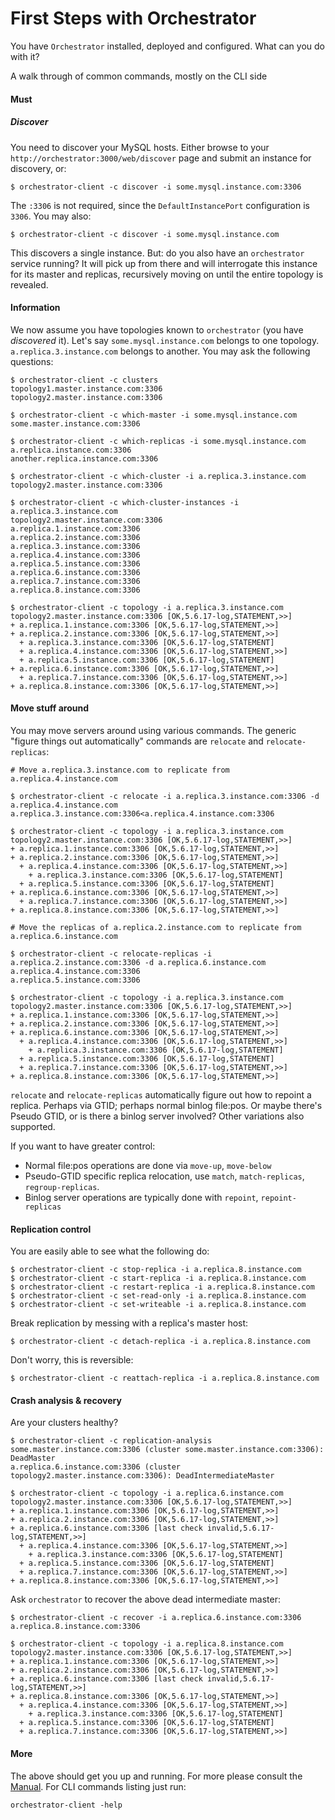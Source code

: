 # First Steps with Orchestrator

You have `Orchestrator` installed, deployed and configured. What can you do with it?

A walk through of common commands, mostly on the CLI side

#### Must

##### Discover

You need to discover your MySQL hosts. Either browse to your `http://orchestrator:3000/web/discover` page and submit an instance for discovery, or:

	$ orchestrator-client -c discover -i some.mysql.instance.com:3306

The `:3306` is not required, since the `DefaultInstancePort` configuration is `3306`. You may also:

	$ orchestrator-client -c discover -i some.mysql.instance.com

This discovers a single instance. But: do you also have an `orchestrator` service running? It will pick up from there and
will interrogate this instance for its master and replicas, recursively moving on until the entire topology is revealed.

#### Information

We now assume you have topologies known to `orchestrator` (you have _discovered_ it). Let's say `some.mysql.instance.com`
belongs to one topology. `a.replica.3.instance.com` belongs to another. You may ask the following questions:

	$ orchestrator-client -c clusters
	topology1.master.instance.com:3306
	topology2.master.instance.com:3306

	$ orchestrator-client -c which-master -i some.mysql.instance.com
	some.master.instance.com:3306

	$ orchestrator-client -c which-replicas -i some.mysql.instance.com
	a.replica.instance.com:3306
	another.replica.instance.com:3306

	$ orchestrator-client -c which-cluster -i a.replica.3.instance.com
	topology2.master.instance.com:3306

	$ orchestrator-client -c which-cluster-instances -i a.replica.3.instance.com
	topology2.master.instance.com:3306
	a.replica.1.instance.com:3306
	a.replica.2.instance.com:3306
	a.replica.3.instance.com:3306
	a.replica.4.instance.com:3306
	a.replica.5.instance.com:3306
	a.replica.6.instance.com:3306
	a.replica.7.instance.com:3306
	a.replica.8.instance.com:3306

	$ orchestrator-client -c topology -i a.replica.3.instance.com
	topology2.master.instance.com:3306 [OK,5.6.17-log,STATEMENT,>>]
	+ a.replica.1.instance.com:3306 [OK,5.6.17-log,STATEMENT,>>]
	+ a.replica.2.instance.com:3306 [OK,5.6.17-log,STATEMENT,>>]
	  + a.replica.3.instance.com:3306 [OK,5.6.17-log,STATEMENT]
	  + a.replica.4.instance.com:3306 [OK,5.6.17-log,STATEMENT,>>]
	  + a.replica.5.instance.com:3306 [OK,5.6.17-log,STATEMENT]
	+ a.replica.6.instance.com:3306 [OK,5.6.17-log,STATEMENT,>>]
	  + a.replica.7.instance.com:3306 [OK,5.6.17-log,STATEMENT,>>]
	+ a.replica.8.instance.com:3306 [OK,5.6.17-log,STATEMENT,>>]

#### Move stuff around

You may move servers around using various commands. The generic "figure things out automatically" commands are
`relocate` and `relocate-replicas`:

	# Move a.replica.3.instance.com to replicate from a.replica.4.instance.com

	$ orchestrator-client -c relocate -i a.replica.3.instance.com:3306 -d a.replica.4.instance.com
	a.replica.3.instance.com:3306<a.replica.4.instance.com:3306

	$ orchestrator-client -c topology -i a.replica.3.instance.com
	topology2.master.instance.com:3306 [OK,5.6.17-log,STATEMENT,>>]
	+ a.replica.1.instance.com:3306 [OK,5.6.17-log,STATEMENT,>>]
	+ a.replica.2.instance.com:3306 [OK,5.6.17-log,STATEMENT,>>]
	  + a.replica.4.instance.com:3306 [OK,5.6.17-log,STATEMENT,>>]
	    + a.replica.3.instance.com:3306 [OK,5.6.17-log,STATEMENT]
	  + a.replica.5.instance.com:3306 [OK,5.6.17-log,STATEMENT]
	+ a.replica.6.instance.com:3306 [OK,5.6.17-log,STATEMENT,>>]
	  + a.replica.7.instance.com:3306 [OK,5.6.17-log,STATEMENT,>>]
	+ a.replica.8.instance.com:3306 [OK,5.6.17-log,STATEMENT,>>]

	# Move the replicas of a.replica.2.instance.com to replicate from a.replica.6.instance.com

	$ orchestrator-client -c relocate-replicas -i a.replica.2.instance.com:3306 -d a.replica.6.instance.com
	a.replica.4.instance.com:3306
	a.replica.5.instance.com:3306

	$ orchestrator-client -c topology -i a.replica.3.instance.com
	topology2.master.instance.com:3306 [OK,5.6.17-log,STATEMENT,>>]
	+ a.replica.1.instance.com:3306 [OK,5.6.17-log,STATEMENT,>>]
	+ a.replica.2.instance.com:3306 [OK,5.6.17-log,STATEMENT,>>]
	+ a.replica.6.instance.com:3306 [OK,5.6.17-log,STATEMENT,>>]
	  + a.replica.4.instance.com:3306 [OK,5.6.17-log,STATEMENT,>>]
	    + a.replica.3.instance.com:3306 [OK,5.6.17-log,STATEMENT]
	  + a.replica.5.instance.com:3306 [OK,5.6.17-log,STATEMENT]
	  + a.replica.7.instance.com:3306 [OK,5.6.17-log,STATEMENT,>>]
	+ a.replica.8.instance.com:3306 [OK,5.6.17-log,STATEMENT,>>]

`relocate` and `relocate-replicas` automatically figure out how to repoint a replica. Perhaps via GTID; perhaps normal binlog file:pos.
Or maybe there's Pseudo GTID, or is there a binlog server involved? Other variations also supported.

If you want to have greater control:
 - Normal file:pos operations are done via `move-up`, `move-below`
 - Pseudo-GTID specific replica relocation, use `match`, `match-replicas`, `regroup-replicas`.
 - Binlog server operations are typically done with `repoint`, `repoint-replicas`

#### Replication control

You are easily able to see what the following do:

	$ orchestrator-client -c stop-replica -i a.replica.8.instance.com
	$ orchestrator-client -c start-replica -i a.replica.8.instance.com
	$ orchestrator-client -c restart-replica -i a.replica.8.instance.com
	$ orchestrator-client -c set-read-only -i a.replica.8.instance.com
	$ orchestrator-client -c set-writeable -i a.replica.8.instance.com

Break replication by messing with a replica's master host:

	$ orchestrator-client -c detach-replica -i a.replica.8.instance.com

Don't worry, this is reversible:

	$ orchestrator-client -c reattach-replica -i a.replica.8.instance.com

#### Crash analysis & recovery

Are your clusters healthy?

	$ orchestrator-client -c replication-analysis
	some.master.instance.com:3306 (cluster some.master.instance.com:3306): DeadMaster
	a.replica.6.instance.com:3306 (cluster topology2.master.instance.com:3306): DeadIntermediateMaster

	$ orchestrator-client -c topology -i a.replica.6.instance.com
	topology2.master.instance.com:3306 [OK,5.6.17-log,STATEMENT,>>]
	+ a.replica.1.instance.com:3306 [OK,5.6.17-log,STATEMENT,>>]
	+ a.replica.2.instance.com:3306 [OK,5.6.17-log,STATEMENT,>>]
	+ a.replica.6.instance.com:3306 [last check invalid,5.6.17-log,STATEMENT,>>]
	  + a.replica.4.instance.com:3306 [OK,5.6.17-log,STATEMENT,>>]
	    + a.replica.3.instance.com:3306 [OK,5.6.17-log,STATEMENT]
	  + a.replica.5.instance.com:3306 [OK,5.6.17-log,STATEMENT]
	  + a.replica.7.instance.com:3306 [OK,5.6.17-log,STATEMENT,>>]
	+ a.replica.8.instance.com:3306 [OK,5.6.17-log,STATEMENT,>>]

Ask `orchestrator` to recover the above dead intermediate master:

	$ orchestrator-client -c recover -i a.replica.6.instance.com:3306
	a.replica.8.instance.com:3306

	$ orchestrator-client -c topology -i a.replica.8.instance.com
	topology2.master.instance.com:3306 [OK,5.6.17-log,STATEMENT,>>]
	+ a.replica.1.instance.com:3306 [OK,5.6.17-log,STATEMENT,>>]
	+ a.replica.2.instance.com:3306 [OK,5.6.17-log,STATEMENT,>>]
	+ a.replica.6.instance.com:3306 [last check invalid,5.6.17-log,STATEMENT,>>]
	+ a.replica.8.instance.com:3306 [OK,5.6.17-log,STATEMENT,>>]
	  + a.replica.4.instance.com:3306 [OK,5.6.17-log,STATEMENT,>>]
	    + a.replica.3.instance.com:3306 [OK,5.6.17-log,STATEMENT]
	  + a.replica.5.instance.com:3306 [OK,5.6.17-log,STATEMENT]
	  + a.replica.7.instance.com:3306 [OK,5.6.17-log,STATEMENT,>>]

#### More

The above should get you up and running. For more please consult the [Manual](toc.md). For CLI commands listing just run:

	orchestrator-client -help
